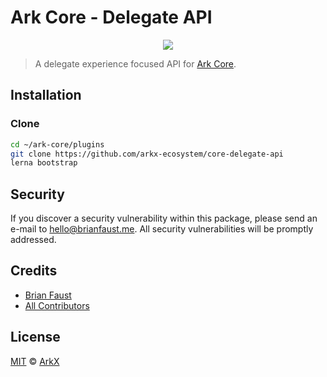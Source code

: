 # Ark Core - Delegate API

<p align="center">
    <img src="https://github.com/arkx-ecosystem/core-delegate-api/raw/master/banner.png" />
</p>

> A delegate experience focused API for [Ark Core](https://github.com/ArkEcosystem/core).

## Installation

### Clone

```bash
cd ~/ark-core/plugins
git clone https://github.com/arkx-ecosystem/core-delegate-api
lerna bootstrap
```

## Security

If you discover a security vulnerability within this package, please send an e-mail to hello@brianfaust.me. All security vulnerabilities will be promptly addressed.

## Credits

- [Brian Faust](https://github.com/faustbrian)
- [All Contributors](../../../../contributors)

## License

[MIT](LICENSE) © [ArkX](https://arkx.io)
